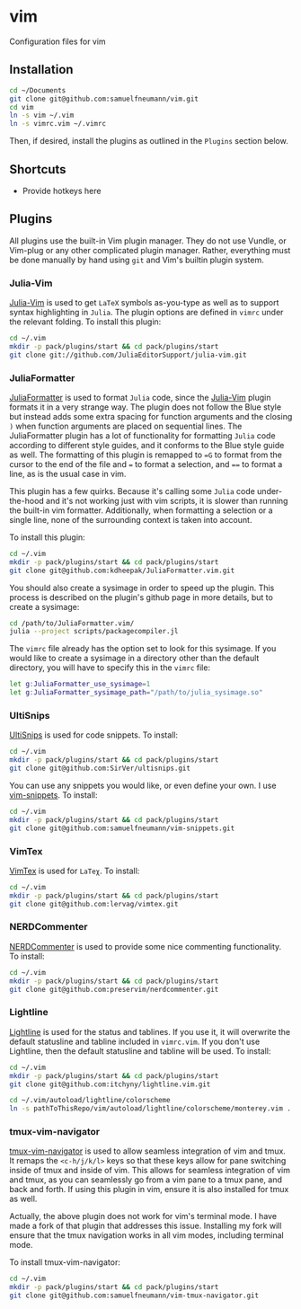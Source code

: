 # vim
Configuration files for vim

## Installation

```bash
cd ~/Documents
git clone git@github.com:samuelfneumann/vim.git
cd vim
ln -s vim ~/.vim
ln -s vimrc.vim ~/.vimrc
```

Then, if desired, install the plugins as outlined in the `Plugins` section
below.

## Shortcuts
- Provide hotkeys here

## Plugins

All plugins use the built-in Vim plugin manager. They do not use Vundle, or
Vim-plug or any other complicated plugin manager. Rather, everything must be
done manually by hand using `git` and Vim's builtin plugin system.

### Julia-Vim

[Julia-Vim](https://github.com/JuliaEditorSupport/julia-vim/tree/master/keymap)
is used to get `LaTeΧ` symbols as-you-type as well as to support syntax
highlighting in `Julia`. The plugin options are defined in
`vimrc` under the relevant folding. To install this plugin:

```bash
cd ~/.vim
mkdir -p pack/plugins/start && cd pack/plugins/start
git clone git://github.com/JuliaEditorSupport/julia-vim.git
```
### JuliaFormatter
[JuliaFormatter](https://github.com/kdheepak/JuliaFormatter.vim) is used to
format `Julia` code, since the
[Julia-Vim](https://github.com/JuliaEditorSupport/julia-vim/tree/master/keymap)
plugin formats it in a very strange way. The plugin does not follow the Blue
style but instead adds some extra spacing for function arguments and the
closing `)` when function arguments are placed on sequential lines.
The JuliaFormatter plugin has a lot of
functionality for formatting `Julia` code according to different style guides,
and it conforms to the Blue style guide as well.
The formatting of this plugin is remapped to `=G` to format from the cursor to
the end of the file and `=` to format a selection, and `==` to format a line,
as is the usual case in vim.

This plugin has a few quirks. Because it's calling some `Julia` code
under-the-hood and it's not working just with vim scripts, it is slower
than running the built-in vim formatter. Additionally, when formatting a
selection or a single line, none of the surrounding context is taken into
account.

To install this plugin:
```bash
cd ~/.vim
mkdir -p pack/plugins/start && cd pack/plugins/start
git clone git@github.com:kdheepak/JuliaFormatter.vim.git
```

You should also create a sysimage in order to speed up the plugin. This process
is described on the plugin's github page in more details, but to create a
sysimage:

```bash
cd /path/to/JuliaFormatter.vim/
julia --project scripts/packagecompiler.jl
```

The `vimrc` file already has the option set to look for this sysimage. If you
would like to create a sysimage in a directory other than the default
directory, you will have to specify this in the `vimrc` file:

```bash
let g:JuliaFormatter_use_sysimage=1
let g:JuliaFormatter_sysimage_path="/path/to/julia_sysimage.so"
```

### UltiSnips
[UltiSnips](https://github.com/SirVer/ultisnips) is used for code snippets. To
install:

```bash
cd ~/.vim
mkdir -p pack/plugins/start && cd pack/plugins/start
git clone git@github.com:SirVer/ultisnips.git
```

You can use any snippets you would like, or even define your own. I use
[vim-snippets](https://github.com/honza/vim-snippets). To install:

```bash
cd ~/.vim
mkdir -p pack/plugins/start && cd pack/plugins/start
git clone git@github.com:samuelfneumann/vim-snippets.git
```

### VimTex
[VimTex](https://github.com/lervag/vimtex) is used for `LaTeχ`. To install:

```bash
cd ~/.vim
mkdir -p pack/plugins/start && cd pack/plugins/start
git clone git@github.com:lervag/vimtex.git
```

### NERDCommenter

[NERDCommenter](https://github.com/preservim/nerdcommenter) is used to provide
some nice commenting functionality. To install:

```bash
cd ~/.vim
mkdir -p pack/plugins/start && cd pack/plugins/start
git clone git@github.com:preservim/nerdcommenter.git
```

### Lightline

[Lightline](https://github.com/itchyny/lightline.vim) is used for the status
and tablines. If you use it, it will overwrite
the default statusline and tabline included in `vimrc.vim`. If you don't use
Lightline, then the default statusline and tabline will be used. To install:

```bash
cd ~/.vim
mkdir -p pack/plugins/start && cd pack/plugins/start
git clone git@github.com:itchyny/lightline.vim.git

cd ~/.vim/autoload/lightline/colorscheme
ln -s pathToThisRepo/vim/autoload/lightline/colorscheme/monterey.vim .
```



### tmux-vim-navigator

[tmux-vim-navigator](https://github.com/christoomey/vim-tmux-navigator)
is used to allow seamless integration of vim and tmux. It
remaps the `<c-h/j/k/l>` keys so that these keys allow for pane switching
inside of tmux and inside of vim. This allows for seamless integration of vim
and tmux, as you can seamlessly go from a vim pane to a tmux pane, and back and
forth. If using this plugin in vim, ensure it is also installed for tmux as
well.

Actually, the above plugin does not work for vim's terminal mode. I have made a
fork of that plugin that addresses this issue. Installing my fork will ensure
that the tmux navigation works in all vim modes, including terminal mode.

To install tmux-vim-navigator:
```bash
cd ~/.vim
mkdir -p pack/plugins/start && cd pack/plugins/start
git clone git@github.com:samuelfneumann/vim-tmux-navigator.git
```
